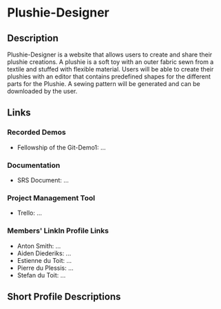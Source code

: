 # Plushie-Designer

## Description
Plushie-Designer is a website that allows users to create and share their plushie creations. A plushie is a soft toy with an outer fabric sewn from a textile and stuffed with flexible material. Users will be able to create their plushies with an editor that contains predefined shapes for the different parts for the Plushie. A sewing pattern will be generated and can be downloaded by the user.

## Links
### Recorded Demos
- Fellowship of the Git-Demo1: ...
### Documentation
- SRS Document: ...
### Project Management Tool
- Trello: ...
### Members' LinkIn Profile Links
- Anton Smith: ...
- Aiden Diederiks: ...
- Estienne du Toit: ...
- Pierre du Plessis: ...
- Stefan du Toit: ...

## Short Profile Descriptions
